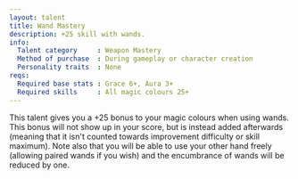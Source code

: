 ```yaml
---
layout: talent
title: Wand Mastery
description: +25 skill with wands.
info:
  Talent category     : Weapon Mastery
  Method of purchase  : During gameplay or character creation
  Personality traits  : None
reqs:
  Required base stats : Grace 6+, Aura 3+
  Required skills     : All magic colours 25+
---
```


This talent gives you a +25 bonus to your magic colours when using wands. This bonus will not show up in your score, but is instead added afterwards (meaning that it isn't counted towards improvement difficulty or skill maximum). Note also that you will be able to use your other hand freely (allowing paired wands if you wish) and the encumbrance of wands will be reduced by one.